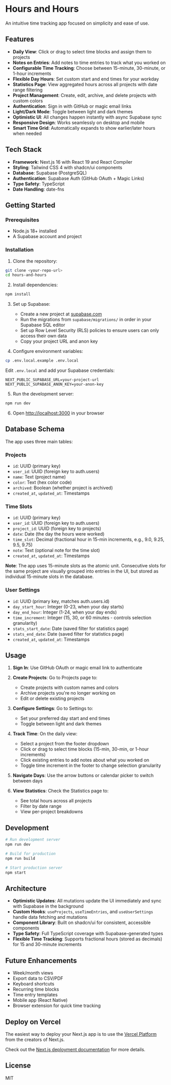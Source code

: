 # Hours and Hours

An intuitive time tracking app focused on simplicity and ease of use.

## Features

- **Daily View**: Click or drag to select time blocks and assign them to projects
- **Notes on Entries**: Add notes to time entries to track what you worked on
- **Configurable Time Tracking**: Choose between 15-minute, 30-minute, or 1-hour increments
- **Flexible Day Hours**: Set custom start and end times for your workday
- **Statistics Page**: View aggregated hours across all projects with date range filtering
- **Project Management**: Create, edit, archive, and delete projects with custom colors
- **Authentication**: Sign in with GitHub or magic email links
- **Light/Dark Mode**: Toggle between light and dark themes
- **Optimistic UI**: All changes happen instantly with async Supabase sync
- **Responsive Design**: Works seamlessly on desktop and mobile
- **Smart Time Grid**: Automatically expands to show earlier/later hours when needed

## Tech Stack

- **Framework**: Next.js 16 with React 19 and React Compiler
- **Styling**: Tailwind CSS 4 with shadcn/ui components
- **Database**: Supabase (PostgreSQL)
- **Authentication**: Supabase Auth (GitHub OAuth + Magic Links)
- **Type Safety**: TypeScript
- **Date Handling**: date-fns

## Getting Started

### Prerequisites

- Node.js 18+ installed
- A Supabase account and project

### Installation

1. Clone the repository:
```bash
git clone <your-repo-url>
cd hours-and-hours
```

2. Install dependencies:
```bash
npm install
```

3. Set up Supabase:
   - Create a new project at [supabase.com](https://supabase.com)
   - Run the migrations from `supabase/migrations/` in order in your Supabase SQL editor
   - Set up Row Level Security (RLS) policies to ensure users can only access their own data
   - Copy your project URL and anon key

4. Configure environment variables:
```bash
cp .env.local.example .env.local
```

Edit `.env.local` and add your Supabase credentials:
```
NEXT_PUBLIC_SUPABASE_URL=your-project-url
NEXT_PUBLIC_SUPABASE_ANON_KEY=your-anon-key
```

5. Run the development server:
```bash
npm run dev
```

6. Open [http://localhost:3000](http://localhost:3000) in your browser

## Database Schema

The app uses three main tables:

### Projects
- `id`: UUID (primary key)
- `user_id`: UUID (foreign key to auth.users)
- `name`: Text (project name)
- `color`: Text (hex color code)
- `archived`: Boolean (whether project is archived)
- `created_at`, `updated_at`: Timestamps

### Time Slots
- `id`: UUID (primary key)
- `user_id`: UUID (foreign key to auth.users)
- `project_id`: UUID (foreign key to projects)
- `date`: Date (the day the hours were worked)
- `time_slot`: Decimal (fractional hour in 15-min increments, e.g., 9.0, 9.25, 9.5, 9.75)
- `note`: Text (optional note for the time slot)
- `created_at`, `updated_at`: Timestamps

**Note**: The app uses 15-minute slots as the atomic unit. Consecutive slots for the same project are visually grouped into entries in the UI, but stored as individual 15-minute slots in the database.

### User Settings
- `id`: UUID (primary key, matches auth.users.id)
- `day_start_hour`: Integer (0-23, when your day starts)
- `day_end_hour`: Integer (1-24, when your day ends)
- `time_increment`: Integer (15, 30, or 60 minutes - controls selection granularity)
- `stats_start_date`: Date (saved filter for statistics page)
- `stats_end_date`: Date (saved filter for statistics page)
- `created_at`, `updated_at`: Timestamps

## Usage

1. **Sign In**: Use GitHub OAuth or magic email link to authenticate

2. **Create Projects**: Go to Projects page to:
   - Create projects with custom names and colors
   - Archive projects you're no longer working on
   - Edit or delete existing projects

3. **Configure Settings**: Go to Settings to:
   - Set your preferred day start and end times
   - Toggle between light and dark themes

4. **Track Time**: On the daily view:
   - Select a project from the footer dropdown
   - Click or drag to select time blocks (15-min, 30-min, or 1-hour increments)
   - Click existing entries to add notes about what you worked on
   - Toggle time increment in the footer to change selection granularity

5. **Navigate Days**: Use the arrow buttons or calendar picker to switch between days

6. **View Statistics**: Check the Statistics page to:
   - See total hours across all projects
   - Filter by date range
   - View per-project breakdowns

## Development

```bash
# Run development server
npm run dev

# Build for production
npm run build

# Start production server
npm start
```

## Architecture

- **Optimistic Updates**: All mutations update the UI immediately and sync with Supabase in the background
- **Custom Hooks**: `useProjects`, `useTimeEntries`, and `useUserSettings` handle data fetching and mutations
- **Component Library**: Built on shadcn/ui for consistent, accessible components
- **Type Safety**: Full TypeScript coverage with Supabase-generated types
- **Flexible Time Tracking**: Supports fractional hours (stored as decimals) for 15 and 30-minute increments

## Future Enhancements

- Week/month views
- Export data to CSV/PDF
- Keyboard shortcuts
- Recurring time blocks
- Time entry templates
- Mobile app (React Native)
- Browser extension for quick time tracking

## Deploy on Vercel

The easiest way to deploy your Next.js app is to use the [Vercel Platform](https://vercel.com/new?utm_medium=default-template&filter=next.js&utm_source=create-next-app&utm_campaign=create-next-app-readme) from the creators of Next.js.

Check out the [Next.js deployment documentation](https://nextjs.org/docs/app/building-your-application/deploying) for more details.

## License

MIT
